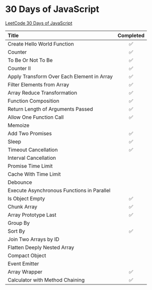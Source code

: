 # 30 Days of JavaScript

[LeetCode 30 Days of JavaScript](https://leetcode.com/studyplan/30-days-of-javascript)

| Title                                        | Completed |
| :------------------------------------------- | :-------: |
| Create Hello World Function                  |    ✅     |
| Counter                                      |    ✅     |
| To Be Or Not To Be                           |    ✅     |
| Counter II                                   |    ✅     |
| Apply Transform Over Each Element in Array   |    ✅     |
| Filter Elements from Array                   |    ✅     |
| Array Reduce Transformation                  |    ✅     |
| Function Composition                         |    ✅     |
| Return Length of Arguments Passed            |    ✅     |
| Allow One Function Call                      |    ✅     |
| Memoize                                      |           |
| Add Two Promises                             |    ✅     |
| Sleep                                        |    ✅     |
| Timeout Cancellation                         |    ✅     |
| Interval Cancellation                        |           |
| Promise Time Limit                           |           |
| Cache With Time Limit                        |           |
| Debounce                                     |           |
| Execute Asynchronous Functions in Parallel   |           |
| Is Object Empty                              |    ✅     |
| Chunk Array                                  |    ✅     |
| Array Prototype Last                         |    ✅     |
| Group By                                     |           |
| Sort By                                      |    ✅     |
| Join Two Arrays by ID                        |           |
| Flatten Deeply Nested Array                  |           |
| Compact Object                               |           |
| Event Emitter                                |           |
| Array Wrapper                                |    ✅     |
| Calculator with Method Chaining              |    ✅     |

